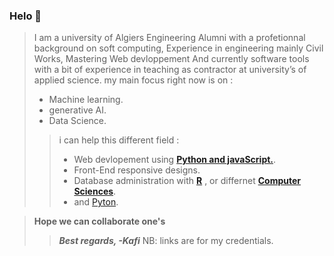 ### Helo 👋

>I am a university of Algiers Engineering  Alumni with a profetionnal background on soft computing,
Experience in engineering mainly Civil Works, Mastering Web devloppement And currently software tools with a bit of experience in teaching as contractor at university’s of applied science.
my main focus right now is on :
>- Machine learning.
>- generative AI.
>- Data Science. 
>>i can help this different field :
>>- Web devlopement using [**Python and javaScript.**](https://credentials.edx.org/credentials/7ca9badd84c344d593af5aeb759ad5c4/). 
>>- Front-End responsive designs.
>>- Database administration with [**R**](https://courses.edx.org/certificates/4217a624e961448f83b408477323da42) , or differnet [**Computer Sciences**](https://certificates.cs50.io/a8536a9a-99ea-40c9-a7d7-b9d18b188446.pdf?size=letter). 
>>- and [Pyton](https://www.python.org/).
  
>**Hope we can collaborate one's**
>>***Best regards, -Kafi***
>>NB: links are for my credentials. 

